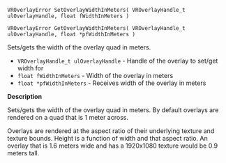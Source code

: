 `VROverlayError SetOverlayWidthInMeters( VROverlayHandle_t ulOverlayHandle, float fWidthInMeters )`

`VROverlayError GetOverlayWidthInMeters( VROverlayHandle_t ulOverlayHandle, float *pfWidthInMeters )`

Sets/gets the width of the overlay quad in meters. 

* `VROverlayHandle_t ulOverlayHandle` - Handle of the overlay to set/get width for
* `float fWidthInMeters` - Width of the overlay in meters
* `float *pfWidthInMeters` - Receives width of the overlay in meters

**Description** 

Sets/gets the width of the overlay quad in meters. By default overlays are rendered on a quad that is 1 meter across.

Overlays are rendered at the aspect ratio of their underlying texture and texture bounds. Height is a function of width and that aspect ratio. An overlay that is 1.6 meters wide and has a 1920x1080 texture would be 0.9 meters tall.


